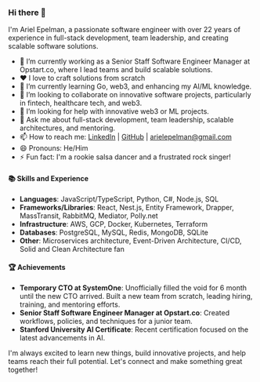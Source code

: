 
<!--
**aepel/aepel** is a ✨ _special_ ✨ repository because its `README.md` (this file) appears on your GitHub profile.

Here are some ideas to get you started:

- 🔭 I’m currently working on ...
- 🌱 I’m currently learning ...
- 👯 I’m looking to collaborate on ...
- 🤔 I’m looking for help with ...
- 💬 Ask me about ...
- 📫 How to reach me: ...
- 😄 Pronouns: ...
- ⚡ Fun fact: ...
-->


### Hi there 👋

I'm Ariel Epelman, a passionate software engineer with over 22 years of experience in full-stack development, team leadership, and creating scalable software solutions.

- 🔭 I’m currently working as a Senior Staff Software Engineer Manager at Opstart.co, where I lead teams and build scalable solutions.
- ❤️ I love to craft solutions from scratch
- 🌱 I’m currently learning Go, web3, and enhancing my AI/ML knowledge.
- 👯 I’m looking to collaborate on innovative software projects, particularly in fintech, healthcare tech, and web3.
- 🤔 I’m looking for help with innovative web3 or ML projects.
- 💬 Ask me about full-stack development, team leadership, scalable architectures, and mentoring.
- 📫 How to reach me: [LinkedIn](https://www.linkedin.com/in/arielepelman/) | [GitHub](https://github.com/aepel) | arielepelman@gmail.com
- 😄 Pronouns: He/Him
- ⚡ Fun fact: I'm a rookie salsa dancer and a frustrated rock singer!

#### 📚 Skills and Experience
- **Languages**: JavaScript/TypeScript, Python, C#, Node.js, SQL
- **Frameworks/Libraries**: React, Nest.js, Entity Framework, Drapper, MassTransit, RabbitMQ, Mediator, Polly.net
- **Infrastructure**: AWS, GCP, Docker, Kubernetes, Terraform
- **Databases**: PostgreSQL, MySQL, Redis, MongoDB, SQLite
- **Other**: Microservices architecture, Event-Driven Architecture, CI/CD, Solid and Clean Architecture fan

#### 🏆 Achievements
- **Temporary CTO at SystemOne**: Unofficially filled the void for 6 month until the new CTO arrived. Built a new team from scratch, leading hiring, training, and mentoring efforts.
- **Senior Staff Software Engineer Manager at Opstart.co**: Created workflows, policies, and techniques for a junior team.
- **Stanford University AI Certificate**: Recent certification focused on the latest advancements in AI.

I'm always excited to learn new things, build innovative projects, and help teams reach their full potential. Let's connect and make something great together!


